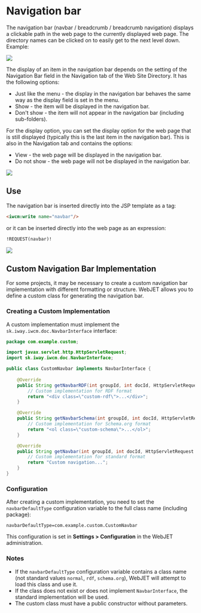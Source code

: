 # Navigation bar

The navigation bar (navbar / breadcrumb / breadcrumb navigation) displays a clickable path in the web page to the currently displayed web page. The directory names can be clicked on to easily get to the next level down. Example:

![](navbar.png)

The display of an item in the navigation bar depends on the setting of the Navigation Bar field in the Navigation tab of the Web Site Directory. It has the following options:
- Just like the menu - the display in the navigation bar behaves the same way as the display field is set in the menu.
- Show - the item will be displayed in the navigation bar.
- Don't show - the item will not appear in the navigation bar (including sub-folders).

For the display option, you can set the display option for the web page that is still displayed (typically this is the last item in the navigation bar). This is also in the Navigation tab and contains the options:
- View - the web page will be displayed in the navigation bar.
- Do not show - the web page will not be displayed in the navigation bar.

![](groups-dialog.png)

## Use

The navigation bar is inserted directly into the JSP template as a tag:

```html
<iwcm:write name="navbar"/>
```

or it can be inserted directly into the web page as an expression:

```html
!REQUEST(navbar)!
```

![](editor-dialog.png)

## Custom Navigation Bar Implementation

For some projects, it may be necessary to create a custom navigation bar implementation with different formatting or structure. WebJET allows you to define a custom class for generating the navigation bar.

### Creating a Custom Implementation

A custom implementation must implement the `sk.iway.iwcm.doc.NavbarInterface` interface:

```java
package com.example.custom;

import javax.servlet.http.HttpServletRequest;
import sk.iway.iwcm.doc.NavbarInterface;

public class CustomNavbar implements NavbarInterface {
    
    @Override
    public String getNavbarRDF(int groupId, int docId, HttpServletRequest request) {
        // Custom implementation for RDF format
        return "<div class=\"custom-rdf\">...</div>";
    }

    @Override
    public String getNavbarSchema(int groupId, int docId, HttpServletRequest request) {
        // Custom implementation for Schema.org format
        return "<ol class=\"custom-schema\">...</ol>";
    }

    @Override
    public String getNavbar(int groupId, int docId, HttpServletRequest request) {
        // Custom implementation for standard format
        return "Custom navigation...";
    }
}
```

### Configuration

After creating a custom implementation, you need to set the `navbarDefaultType` configuration variable to the full class name (including package):

```
navbarDefaultType=com.example.custom.CustomNavbar
```

This configuration is set in **Settings > Configuration** in the WebJET administration.

### Notes

- If the `navbarDefaultType` configuration variable contains a class name (not standard values `normal`, `rdf`, `schema.org`), WebJET will attempt to load this class and use it.
- If the class does not exist or does not implement `NavbarInterface`, the standard implementation will be used.
- The custom class must have a public constructor without parameters.


